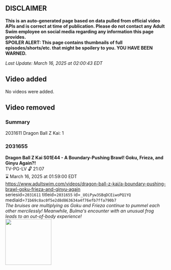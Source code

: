## DISCLAIMER
**This is an auto-generated page based on data pulled from official video APIs and is correct at time of publication. Please do not contact any Adult Swim employee on social media regarding any information this page provides.**  
**SPOILER ALERT: This page contains thumbnails of full episodes/shorts/etc. that might be spoilery to you. YOU HAVE BEEN WARNED.**  

_Last Update: March 16, 2025 at 02:00:43 EDT_
## Video added
No videos were added.  
## Video removed
### Summary
2031611 Dragon Ball Z Kai: 1  
### 2031655
**Dragon Ball Z Kai S01E44 - A Boundary-Pushing Brawl! Goku, Frieza, and Ginyu Again?!**  
TV-PG-LV 🔓 21:07  
⌛ March 16, 2025 at 01:59:00 EDT  
https://www.adultswim.com/videos/dragon-ball-z-kai/a-boundary-pushing-brawl-goku-frieza-and-ginyu-again  
seriesid=`2031611` titleid=`2031655` id=`_UOiPyw3SBqDCEiwoPQ1YQ` mediaid=`71b69c8ac0f5e2d8d863634a4f76efb7ffa790b7`  
_The bruises are multiplying as Goku and Frieza continue to pummel each other mercilessly! Meanwhile, Bulma's encounter with an unusual frog leads to an out-of-body experience!_  
<a href="https://i.cdn.turner.com/adultswim/big/video/a-boundary-pushing-brawl-goku-frieza-and-ginyu-again/dragonballzkai_044_air_cid-2M4FM.jpg"><img src="https://i.cdn.turner.com/adultswim/big/video/a-boundary-pushing-brawl-goku-frieza-and-ginyu-again/dragonballzkai_044_air_cid-2M4FM.jpg" height="144px" /></a>

